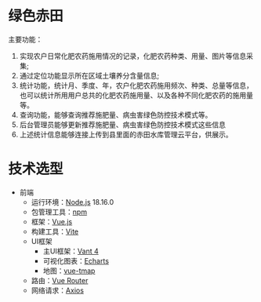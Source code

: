 # 绿色赤田

主要功能：

1. 实现农户日常化肥农药施用情况的记录，化肥农药种类、用量、图片等信息采集;
2. 通过定位功能显示所在区域土壤养分含量信息;
3. 统计功能，统计月、季度、年，农户化肥农药施用频次、种类、总量等信息，也可以统计所用用户总共的化肥农药施用量、以及各种不同化肥农药的施用量等。
4. 查询功能，能够查询推荐施肥量、病虫害绿色防控技术模式等。
5. 后台管理员能够更新推荐施肥量、病虫害绿色防控技术模式这些信息
6. 上述统计信息能够连接上传到县里面的赤田水库管理云平台，供展示。

# 技术选型

- 前端
    - 运行环境：[Node.js](https://nodejs.org/zh-cn/) 18.16.0
    - 包管理工具：[npm](https://www.npmjs.com/)
    - 框架：[Vue.js](https://v3.cn.vuejs.org/)
    - 构建工具：[Vite](https://vitejs.dev/)
    - UI框架
        - 主UI框架：[Vant 4](https://vant-ui.github.io/vant/#/zh-CN)
        - 可视化图表：[Echarts](https://echarts.apache.org/zh/index.html)
        - 地图：[vue-tmap](https://didi.github.io/vue-tmap/)
    - 路由：[Vue Router](https://next.router.vuejs.org/)
    - 网络请求：[Axios](https://axios-http.com/)